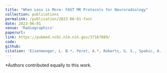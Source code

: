 ```yaml
---
title: "When Less is More: FAST MR Protocols for Neuroradiology"
collection: publications
permalink: /publication/2023-06-01-fast
date: 2023-06-01
venue: 'Radiographics'
paperurl:
link: https://pubmed.ncbi.nlm.nih.gov/37167089/
code: 
github: 
citation: 'Eisenmenger, L. B.*, Peret, A.*, Roberts, G. S., Spahic, A., Tang, C., Kuner, A., Grayev, A., Field, A., Rowley, H. A., & Kennedy, T. (2023). "When Less is More: FAST MR Protocols for Neuroradiology". <i>Radiographics</i>. doi: 10.1148/rg.220147'
---
```

*Authors contributed equally to this work.